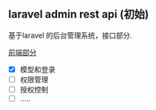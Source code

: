 ## laravel admin rest api (初始)

基于laravel 的后台管理系统，接口部分.

 [前端部分](https://github.com/zxk7516/admin-rest-reactjs)



- [x] 模型和登录
- [ ] 权限管理
- [ ] 授权控制
- [ ] .....